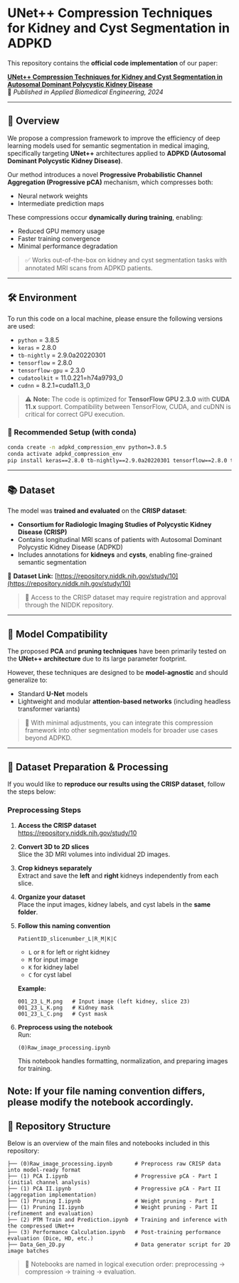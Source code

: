 # UNet++ Compression Techniques for Kidney and Cyst Segmentation in ADPKD

This repository contains the **official code implementation** of our paper:

**[UNet++ Compression Techniques for Kidney and Cyst Segmentation in Autosomal Dominant Polycystic Kidney Disease](https://abe-journal.org/issues/2024/03/22/841)**  
📄 *Published in Applied Biomedical Engineering, 2024*

---

## 📌 Overview

We propose a compression framework to improve the efficiency of deep learning models used for semantic segmentation in medical imaging, specifically targeting **UNet++** architectures applied to **ADPKD (Autosomal Dominant Polycystic Kidney Disease)**.

Our method introduces a novel **Progressive Probabilistic Channel Aggregation (Progressive pCA)** mechanism, which compresses both:
- Neural network weights
- Intermediate prediction maps

These compressions occur **dynamically during training**, enabling:
- Reduced GPU memory usage
- Faster training convergence
- Minimal performance degradation

> ✅ Works out-of-the-box on kidney and cyst segmentation tasks with annotated MRI scans from ADPKD patients.

---

## 🛠️ Environment

To run this code on a local machine, please ensure the following versions are used:

- `python` = 3.8.5  
- `keras` = 2.8.0  
- `tb-nightly` = 2.9.0a20220301  
- `tensorflow` = 2.8.0  
- `tensorflow-gpu` = 2.3.0  
- `cudatoolkit` = 11.0.221=h74a9793_0  
- `cudnn` = 8.2.1=cuda11.3_0  

> ⚠️ **Note:** The code is optimized for **TensorFlow GPU 2.3.0** with **CUDA 11.x** support. Compatibility between TensorFlow, CUDA, and cuDNN is critical for correct GPU execution.

### 🔧 Recommended Setup (with conda)

```bash
conda create -n adpkd_compression_env python=3.8.5
conda activate adpkd_compression_env
pip install keras==2.8.0 tb-nightly==2.9.0a20220301 tensorflow==2.8.0 tensorflow-gpu==2.3.0
```
---

## 📚 Dataset

The model was **trained and evaluated** on the **CRISP dataset**:

- **Consortium for Radiologic Imaging Studies of Polycystic Kidney Disease (CRISP)**  
- Contains longitudinal MRI scans of patients with Autosomal Dominant Polycystic Kidney Disease (ADPKD)
- Includes annotations for **kidneys** and **cysts**, enabling fine-grained semantic segmentation

🔗 **Dataset Link:** [https://repository.niddk.nih.gov/study/10](https://repository.niddk.nih.gov/study/10)

> 📌 Access to the CRISP dataset may require registration and approval through the NIDDK repository.

---

## 🧠 Model Compatibility

The proposed **PCA** and **pruning techniques** have been primarily tested on the **UNet++ architecture** due to its large parameter footprint.

However, these techniques are designed to be **model-agnostic** and should generalize to:

- Standard **U-Net** models
- Lightweight and modular **attention-based networks** (including headless transformer variants)

> 🧪 With minimal adjustments, you can integrate this compression framework into other segmentation models for broader use cases beyond ADPKD.

---

## 🧾 Dataset Preparation & Processing

If you would like to **reproduce our results using the CRISP dataset**, follow the steps below:

### Preprocessing Steps

1. **Access the CRISP dataset**  
   https://repository.niddk.nih.gov/study/10

2. **Convert 3D to 2D slices**  
   Slice the 3D MRI volumes into individual 2D images.

3. **Crop kidneys separately**  
   Extract and save the **left** and **right** kidneys independently from each slice.

4. **Organize your dataset**  
   Place the input images, kidney labels, and cyst labels in the **same folder**.

5. **Follow this naming convention**  
   ```
   PatientID_slicenumber_L|R_M|K|C
   ```
   - `L` or `R` for left or right kidney  
   - `M` for input image  
   - `K` for kidney label  
   - `C` for cyst label  

   **Example:**
   ```
   001_23_L_M.png   # Input image (left kidney, slice 23)
   001_23_L_K.png   # Kidney mask
   001_23_L_C.png   # Cyst mask
   ```

6. **Preprocess using the notebook**  
   Run:
   ```
   (0)Raw_image_processing.ipynb
   ```
   This notebook handles formatting, normalization, and preparing images for training.

**Note:** If your file naming convention differs, please modify the notebook accordingly.
---

## 📁 Repository Structure

Below is an overview of the main files and notebooks included in this repository:

```
├── (0)Raw_image_processing.ipynb       # Preprocess raw CRISP data into model-ready format
├── (1) PCA I.ipynb                     # Progressive pCA - Part I (initial channel analysis)
├── (1) PCA II.ipynb                    # Progressive pCA - Part II (aggregation implementation)
├── (1) Pruning I.ipynb                 # Weight pruning - Part I
├── (1) Pruning II.ipynb                # Weight pruning - Part II (refinement and evaluation)
├── (2) PTM Train and Prediction.ipynb  # Training and inference with the compressed UNet++
├── (3) Performance Calculation.ipynb   # Post-training performance evaluation (Dice, HD, etc.)
├── Data_Gen_2D.py                      # Data generator script for 2D image batches
```
> 📌 Notebooks are named in logical execution order: preprocessing → compression → training → evaluation.

